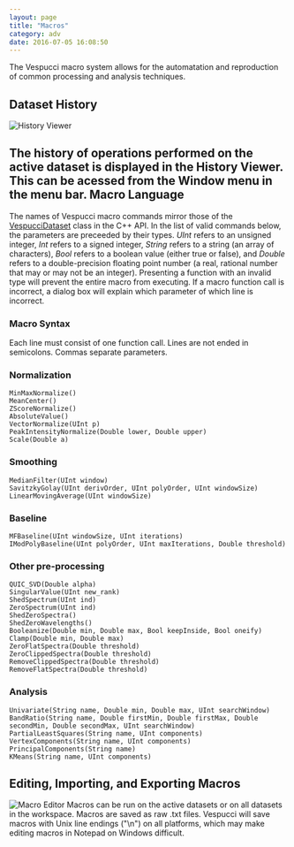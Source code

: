 ```yaml
---
layout: page
title: "Macros"
category: adv
date: 2016-07-05 16:08:50
---
```


The Vespucci macro system allows for the automatation and reproduction of common processing and analysis techniques.

Dataset History 
---------------
![History Viewer](http://vespucciproject.org/Vespucci-docs/img/historyviewer.png)

The history of operations performed on the active dataset is displayed in the History Viewer. This can be acessed from the Window menu in the menu bar.
Macro Language
--------------

The names of Vespucci macro commands mirror those of the [VespucciDataset](http://vespucciproject.org/Vespucci-docs/doxygen/class_vespucci_dataset.html) class in the C++ API.
In the list of valid commands below, the parameters are preceeded by their types. *UInt* refers to an unsigned integer, *Int* refers to a signed integer, *String* refers to a string (an array of characters), *Bool* refers to a boolean value (either true or false), and *Double* refers to a double-precision floating point number (a real, rational number that may or may not be an integer). Presenting a function with an invalid type will prevent the entire macro from executing. If a macro function call is incorrect, a dialog box will explain which parameter of which line is incorrect.

### Macro Syntax
Each line must consist of one function call. Lines are not ended in semicolons. Commas separate parameters.

### Normalization

```
MinMaxNormalize()
MeanCenter()
ZScoreNormalize()
AbsoluteValue()
VectorNormalize(UInt p)
PeakIntensityNormalize(Double lower, Double upper)
Scale(Double a)
```

### Smoothing


```
MedianFilter(UInt window)
SavitzkyGolay(UInt derivOrder, UInt polyOrder, UInt windowSize)
LinearMovingAverage(UInt windowSize)
```


### Baseline


```
MFBaseline(UInt windowSize, UInt iterations)
IModPolyBaseline(UInt polyOrder, UInt maxIterations, Double threshold)
```


### Other pre-processing

```
QUIC_SVD(Double alpha)
SingularValue(UInt new_rank)
ShedSpectrum(UInt ind)
ZeroSpectrum(UInt ind)
ShedZeroSpectra()
ShedZeroWavelengths()
Booleanize(Double min, Double max, Bool keepInside, Bool oneify)
Clamp(Double min, Double max)
ZeroFlatSpectra(Double threshold)
ZeroClippedSpectra(Double threshold)
RemoveClippedSpectra(Double threshold)
RemoveFlatSpectra(Double threshold)
```

### Analysis

```
Univariate(String name, Double min, Double max, UInt searchWindow)
BandRatio(String name, Double firstMin, Double firstMax, Double secondMin, Double secondMax, UInt searchWindow)
PartialLeastSquares(String name, UInt components)
VertexComponents(String name, UInt components)
PrincipalComponents(String name)
KMeans(String name, UInt components)
```

Editing, Importing, and Exporting Macros
----------------------------------------
![Macro Editor](http://vespucciproject.org/Vespucci-docs/img/macroeditor.png)
Macros can be run on the active datasets or on all datasets in the workspace.
Macros are saved as raw .txt files. Vespucci will save macros with Unix line endings ("\n") on all platforms, which may make editing macros in Notepad on Windows difficult.
